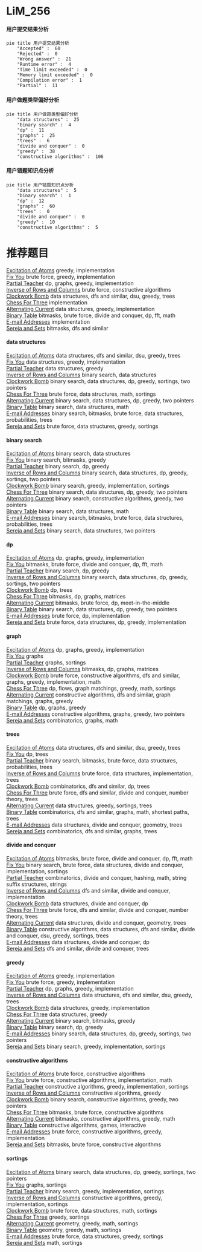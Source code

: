 # LiM_256
<!-- tabs:start -->
#### **用户提交结果分析**

```mermaid
pie title 用户提交结果分析
    "Accepted" :  60
    "Rejected" :  0
    "Wrong answer" :  21
    "Runtime error" :  4
    "Time limit exceeded" :  0
    "Memory limit exceeded" :  0
    "Compilation error" :  1
    "Partial" :  11
```
#### **用户做题类型偏好分析**

```mermaid
pie title 用户做题类型偏好分析
    "data structures" :  25
    "binary search" :  4
    "dp" :  11
    "graphs" :  25
    "trees" :  6
    "divide and conquer" :  0
    "greedy" :  38
    "constructive algorithms" :  106
```
#### **用户错题知识点分析**

```mermaid
pie title 用户错题知识点分析
    "data structures" :  5
    "binary search" :  1
    "dp" :  12
    "graphs" :  60
    "trees" :  0
    "divide and conquer" :  0
    "greedy" :  10
    "constructive algorithms" :  5
```
<!-- tabs:end -->
# 推荐题目
[Excitation of Atoms](http://codeforces.com/problemset/problem/1425/E)		greedy,
                        implementation		  
[Fix You](http://codeforces.com/problemset/problem/1391/B)		brute force,
                        greedy,
                        implementation		  
[Partial Teacher](http://codeforces.com/problemset/problem/67/A)		dp,
                        graphs,
                        greedy,
                        implementation		  
[Inverse of Rows and Columns](http://codeforces.com/problemset/problem/1157/G)		brute force,
                        constructive algorithms		  
[Clockwork Bomb](http://codeforces.com/problemset/problem/650/E)		data structures,
                        dfs and similar,
                        dsu,
                        greedy,
                        trees		  
[Chess For Three](http://codeforces.com/problemset/problem/893/A)		implementation		  
[Alternating Current](http://codeforces.com/problemset/problem/343/B)		data structures,
                        greedy,
                        implementation		  
[Binary Table](https://codeforces.com/contest/663/problem/E)		bitmasks,
                        brute force,
                        divide and conquer,
                        dp,
                        fft,
                        math		  
[E-mail Addresses](http://codeforces.com/problemset/problem/412/E)		implementation		  
[Sereja and Sets](http://codeforces.com/problemset/problem/367/D)		bitmasks,
                        dfs and similar		  
<!-- tabs:start -->
#### **data structures**
[Excitation of Atoms](http://codeforces.com/problemset/problem/650/E)		data structures,
                        dfs and similar,
                        dsu,
                        greedy,
                        trees		  
[Fix You](http://codeforces.com/problemset/problem/343/B)		data structures,
                        greedy,
                        implementation		  
[Partial Teacher](http://codeforces.com/problemset/problem/625/E)		data structures,
                        greedy		  
[Inverse of Rows and Columns](http://codeforces.com/problemset/problem/689/D)		binary search,
                        data structures		  
[Clockwork Bomb](http://codeforces.com/problemset/problem/1367/F2)		binary search,
                        data structures,
                        dp,
                        greedy,
                        sortings,
                        two pointers		  
[Chess For Three](http://codeforces.com/problemset/problem/538/F)		brute force,
                        data structures,
                        math,
                        sortings		  
[Alternating Current](http://codeforces.com/problemset/problem/1492/C)		binary search,
                        data structures,
                        dp,
                        greedy,
                        two pointers		  
[Binary Table](http://codeforces.com/problemset/problem/1490/G)		binary search,
                        data structures,
                        math		  
[E-mail Addresses](http://codeforces.com/problemset/problem/1479/D)		binary search,
                        bitmasks,
                        brute force,
                        data structures,
                        probabilities,
                        trees		  
[Sereja and Sets](http://codeforces.com/problemset/problem/1497/A)		brute force,
                        data structures,
                        greedy,
                        sortings		  
#### **binary search**
[Excitation of Atoms](http://codeforces.com/problemset/problem/689/D)		binary search,
                        data structures		  
[Fix You](http://codeforces.com/problemset/problem/309/C)		binary search,
                        bitmasks,
                        greedy		  
[Partial Teacher](http://codeforces.com/problemset/problem/727/F)		binary search,
                        dp,
                        greedy		  
[Inverse of Rows and Columns](http://codeforces.com/problemset/problem/1367/F2)		binary search,
                        data structures,
                        dp,
                        greedy,
                        sortings,
                        two pointers		  
[Clockwork Bomb](http://codeforces.com/problemset/problem/1335/C)		binary search,
                        greedy,
                        implementation,
                        sortings		  
[Chess For Three](http://codeforces.com/problemset/problem/1492/C)		binary search,
                        data structures,
                        dp,
                        greedy,
                        two pointers		  
[Alternating Current](http://codeforces.com/problemset/problem/1463/D)		binary search,
                        constructive algorithms,
                        greedy,
                        two pointers		  
[Binary Table](http://codeforces.com/problemset/problem/1490/G)		binary search,
                        data structures,
                        math		  
[E-mail Addresses](http://codeforces.com/problemset/problem/1479/D)		binary search,
                        bitmasks,
                        brute force,
                        data structures,
                        probabilities,
                        trees		  
[Sereja and Sets](http://codeforces.com/problemset/problem/1436/E)		binary search,
                        data structures,
                        two pointers		  
#### **dp**
[Excitation of Atoms](http://codeforces.com/problemset/problem/67/A)		dp,
                        graphs,
                        greedy,
                        implementation		  
[Fix You](https://codeforces.com/contest/663/problem/E)		bitmasks,
                        brute force,
                        divide and conquer,
                        dp,
                        fft,
                        math		  
[Partial Teacher](http://codeforces.com/problemset/problem/727/F)		binary search,
                        dp,
                        greedy		  
[Inverse of Rows and Columns](http://codeforces.com/problemset/problem/1367/F2)		binary search,
                        data structures,
                        dp,
                        greedy,
                        sortings,
                        two pointers		  
[Clockwork Bomb](http://codeforces.com/problemset/problem/855/C)		dp,
                        trees		  
[Chess For Three](http://codeforces.com/problemset/problem/780/F)		bitmasks,
                        dp,
                        graphs,
                        matrices		  
[Alternating Current](http://codeforces.com/problemset/problem/1326/F1)		bitmasks,
                        brute force,
                        dp,
                        meet-in-the-middle		  
[Binary Table](http://codeforces.com/problemset/problem/1492/C)		binary search,
                        data structures,
                        dp,
                        greedy,
                        two pointers		  
[E-mail Addresses](https://codeforces.com/contest/1457/problem/C)		brute force,
                        dp,
                        implementation		  
[Sereja and Sets](http://codeforces.com/problemset/problem/1491/C)		brute force,
                        data structures,
                        dp,
                        greedy,
                        implementation		  
#### **graph**
[Excitation of Atoms](http://codeforces.com/problemset/problem/67/A)		dp,
                        graphs,
                        greedy,
                        implementation		  
[Fix You](https://codeforces.com/contest/1162/problem/C)		graphs		  
[Partial Teacher](http://codeforces.com/problemset/problem/1424/M)		graphs,
                        sortings		  
[Inverse of Rows and Columns](http://codeforces.com/problemset/problem/780/F)		bitmasks,
                        dp,
                        graphs,
                        matrices		  
[Clockwork Bomb](http://codeforces.com/problemset/problem/1487/C)		brute force,
                        constructive algorithms,
                        dfs and similar,
                        graphs,
                        greedy,
                        implementation,
                        math		  
[Chess For Three](http://codeforces.com/problemset/problem/1437/C)		dp,
                        flows,
                        graph matchings,
                        greedy,
                        math,
                        sortings		  
[Alternating Current](http://codeforces.com/problemset/problem/1470/D)		constructive algorithms,
                        dfs and similar,
                        graph matchings,
                        graphs,
                        greedy		  
[Binary Table](http://codeforces.com/problemset/problem/1476/C)		dp,
                        graphs,
                        greedy		  
[E-mail Addresses](http://codeforces.com/problemset/problem/1304/D)		constructive algorithms,
                        graphs,
                        greedy,
                        two pointers		  
[Sereja and Sets](http://codeforces.com/problemset/problem/1475/C)		combinatorics,
                        graphs,
                        math		  
#### **trees**
[Excitation of Atoms](http://codeforces.com/problemset/problem/650/E)		data structures,
                        dfs and similar,
                        dsu,
                        greedy,
                        trees		  
[Fix You](http://codeforces.com/problemset/problem/855/C)		dp,
                        trees		  
[Partial Teacher](http://codeforces.com/problemset/problem/1479/D)		binary search,
                        bitmasks,
                        brute force,
                        data structures,
                        probabilities,
                        trees		  
[Inverse of Rows and Columns](http://codeforces.com/problemset/problem/1511/C)		brute force,
                        data structures,
                        implementation,
                        trees		  
[Clockwork Bomb](http://codeforces.com/problemset/problem/1499/F)		combinatorics,
                        dfs and similar,
                        dp,
                        trees		  
[Chess For Three](http://codeforces.com/problemset/problem/1491/E)		brute force,
                        dfs and similar,
                        divide and conquer,
                        number theory,
                        trees		  
[Alternating Current](http://codeforces.com/problemset/problem/1466/D)		data structures,
                        greedy,
                        sortings,
                        trees		  
[Binary Table](http://codeforces.com/problemset/problem/1495/D)		combinatorics,
                        dfs and similar,
                        graphs,
                        math,
                        shortest paths,
                        trees		  
[E-mail Addresses](http://codeforces.com/problemset/problem/1303/G)		data structures,
                        divide and conquer,
                        geometry,
                        trees		  
[Sereja and Sets](http://codeforces.com/problemset/problem/1454/E)		combinatorics,
                        dfs and similar,
                        graphs,
                        trees		  
#### **divide and conquer**
[Excitation of Atoms](https://codeforces.com/contest/663/problem/E)		bitmasks,
                        brute force,
                        divide and conquer,
                        dp,
                        fft,
                        math		  
[Fix You](http://codeforces.com/problemset/problem/1461/D)		binary search,
                        brute force,
                        data structures,
                        divide and conquer,
                        implementation,
                        sortings		  
[Partial Teacher](http://codeforces.com/problemset/problem/1466/G)		combinatorics,
                        divide and conquer,
                        hashing,
                        math,
                        string suffix structures,
                        strings		  
[Inverse of Rows and Columns](http://codeforces.com/problemset/problem/1490/D)		dfs and similar,
                        divide and conquer,
                        implementation		  
[Clockwork Bomb](https://codeforces.com/contest/1483/problem/C)		data structures,
                        divide and conquer,
                        dp		  
[Chess For Three](http://codeforces.com/problemset/problem/1491/E)		brute force,
                        dfs and similar,
                        divide and conquer,
                        number theory,
                        trees		  
[Alternating Current](http://codeforces.com/problemset/problem/1303/G)		data structures,
                        divide and conquer,
                        geometry,
                        trees		  
[Binary Table](http://codeforces.com/problemset/problem/1494/D)		constructive algorithms,
                        data structures,
                        dfs and similar,
                        divide and conquer,
                        dsu,
                        greedy,
                        sortings,
                        trees		  
[E-mail Addresses](http://codeforces.com/problemset/problem/1482/E)		data structures,
                        divide and conquer,
                        dp		  
[Sereja and Sets](http://codeforces.com/problemset/problem/566/C)		dfs and similar,
                        divide and conquer,
                        trees		  
#### **greedy**
[Excitation of Atoms](http://codeforces.com/problemset/problem/1425/E)		greedy,
                        implementation		  
[Fix You](http://codeforces.com/problemset/problem/1391/B)		brute force,
                        greedy,
                        implementation		  
[Partial Teacher](http://codeforces.com/problemset/problem/67/A)		dp,
                        graphs,
                        greedy,
                        implementation		  
[Inverse of Rows and Columns](http://codeforces.com/problemset/problem/650/E)		data structures,
                        dfs and similar,
                        dsu,
                        greedy,
                        trees		  
[Clockwork Bomb](http://codeforces.com/problemset/problem/343/B)		data structures,
                        greedy,
                        implementation		  
[Chess For Three](http://codeforces.com/problemset/problem/625/E)		data structures,
                        greedy		  
[Alternating Current](http://codeforces.com/problemset/problem/309/C)		binary search,
                        bitmasks,
                        greedy		  
[Binary Table](http://codeforces.com/problemset/problem/727/F)		binary search,
                        dp,
                        greedy		  
[E-mail Addresses](http://codeforces.com/problemset/problem/1367/F2)		binary search,
                        data structures,
                        dp,
                        greedy,
                        sortings,
                        two pointers		  
[Sereja and Sets](http://codeforces.com/problemset/problem/1335/C)		binary search,
                        greedy,
                        implementation,
                        sortings		  
#### **constructive algorithms**
[Excitation of Atoms](http://codeforces.com/problemset/problem/1157/G)		brute force,
                        constructive algorithms		  
[Fix You](http://codeforces.com/problemset/problem/761/A)		brute force,
                        constructive algorithms,
                        implementation,
                        math		  
[Partial Teacher](http://codeforces.com/problemset/problem/814/A)		constructive algorithms,
                        greedy,
                        implementation,
                        sortings		  
[Inverse of Rows and Columns](http://codeforces.com/problemset/problem/1493/A)		constructive algorithms,
                        greedy		  
[Clockwork Bomb](http://codeforces.com/problemset/problem/1463/D)		binary search,
                        constructive algorithms,
                        greedy,
                        two pointers		  
[Chess For Three](https://codeforces.com/contest/1456/problem/B)		bitmasks,
                        brute force,
                        constructive algorithms		  
[Alternating Current](http://codeforces.com/problemset/problem/1492/D)		bitmasks,
                        constructive algorithms,
                        greedy,
                        math		  
[Binary Table](https://codeforces.com/contest/1504/problem/D)		constructive algorithms,
                        games,
                        interactive		  
[E-mail Addresses](https://codeforces.com/contest/1483/problem/A)		brute force,
                        constructive algorithms,
                        greedy,
                        implementation		  
[Sereja and Sets](https://codeforces.com/contest/1457/problem/D)		bitmasks,
                        brute force,
                        constructive algorithms		  
#### **sortings**
[Excitation of Atoms](http://codeforces.com/problemset/problem/1367/F2)		binary search,
                        data structures,
                        dp,
                        greedy,
                        sortings,
                        two pointers		  
[Fix You](http://codeforces.com/problemset/problem/1424/M)		graphs,
                        sortings		  
[Partial Teacher](http://codeforces.com/problemset/problem/1335/C)		binary search,
                        greedy,
                        implementation,
                        sortings		  
[Inverse of Rows and Columns](http://codeforces.com/problemset/problem/814/A)		constructive algorithms,
                        greedy,
                        implementation,
                        sortings		  
[Clockwork Bomb](http://codeforces.com/problemset/problem/538/F)		brute force,
                        data structures,
                        math,
                        sortings		  
[Chess For Three](http://codeforces.com/problemset/problem/1353/B)		greedy,
                        sortings		  
[Alternating Current](https://codeforces.com/contest/1496/problem/C)		geometry,
                        greedy,
                        math,
                        sortings		  
[Binary Table](http://codeforces.com/problemset/problem/1495/A)		geometry,
                        greedy,
                        math,
                        sortings		  
[E-mail Addresses](http://codeforces.com/problemset/problem/1497/A)		brute force,
                        data structures,
                        greedy,
                        sortings		  
[Sereja and Sets](http://codeforces.com/problemset/problem/1427/A)		math,
                        sortings		  
<!-- tabs:end -->
